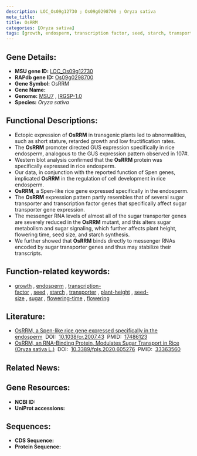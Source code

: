 ```yaml
---
description: LOC_Os09g12730 ; Os09g0298700 ; Oryza sativa
meta_title:
title: OsRRM
categories: [Oryza sativa]
tags: [growth, endosperm, transcription factor, seed, starch, transporter, plant height, seed size, sugar, flowering time, flowering]
---
```


## Gene Details:
- **MSU gene ID:** [LOC_Os09g12730](http://rice.uga.edu/cgi-bin/ORF_infopage.cgi?orf=LOC_Os09g12730)  
- **RAPdb gene ID:** [Os09g0298700](https://rapdb.dna.affrc.go.jp/locus/?name=Os09g0298700)  
- **Gene Symbol:** OsRRM
- **Gene Name:**
- **Genome:**  [MSU7](http://rice.uga.edu/)&nbsp;,&nbsp;[IRGSP-1.0](https://rapdb.dna.affrc.go.jp/download/irgsp1.html)
- **Species:** *Oryza sativa*

## Functional Descriptions:
   - Ectopic expression of **OsRRM** in transgenic plants led to abnormalities, such as short stature, retarded growth and low fructification rates.
   - The **OsRRM** promoter directed GUS expression specifically in rice endosperm, analogous to the GUS expression pattern observed in 107#.
   - Western blot analysis confirmed that the **OsRRM** protein was specifically expressed in rice endosperm.
   - Our data, in conjunction with the reported function of Spen genes, implicated **OsRRM** in the regulation of cell development in rice endosperm.
   - **OsRRM**, a Spen-like rice gene expressed specifically in the endosperm.
   - The **OsRRM** expression pattern partly resembles that of several sugar transporter and transcription factor genes that specifically affect sugar transporter gene expression.
   - The messenger RNA levels of almost all of the sugar transporter genes are severely reduced in the **OsRRM** mutant, and this alters sugar metabolism and sugar signaling, which further affects plant height, flowering time, seed size, and starch synthesis.
   - We further showed that **OsRRM** binds directly to messenger RNAs encoded by sugar transporter genes and thus may stabilize their transcripts.

## Function-related keywords:
   - [growth](/tags/growth/)&nbsp;,&nbsp;[endosperm](/tags/endosperm/)&nbsp;,&nbsp;[transcription-factor](/tags/transcription-factor/)&nbsp;,&nbsp;[seed](/tags/seed/)&nbsp;,&nbsp;[starch](/tags/starch/)&nbsp;,&nbsp;[transporter](/tags/transporter/)&nbsp;,&nbsp;[plant-height](/tags/plant-height/)&nbsp;,&nbsp;[seed-size](/tags/seed-size/)&nbsp;,&nbsp;[sugar](/tags/sugar/)&nbsp;,&nbsp;[flowering-time](/tags/flowering-time/)&nbsp;,&nbsp;[flowering](/tags/flowering/)

## Literature:
   - [OsRRM, a Spen-like rice gene expressed specifically in the endosperm](https://www.doi.org/10.1038/cr.2007.43)&nbsp;&nbsp;DOI:&nbsp;&nbsp;[10.1038/cr.2007.43](https://www.doi.org/10.1038/cr.2007.43)&nbsp;&nbsp;PMID:&nbsp;&nbsp;[17486123](https://pubmed.ncbi.nlm.nih.gov/17486123/)
   - [OsRRM, an RNA-Binding Protein, Modulates Sugar Transport in Rice (Oryza sativa L.)](https://www.doi.org/10.3389/fpls.2020.605276)&nbsp;&nbsp;DOI:&nbsp;&nbsp;[10.3389/fpls.2020.605276](https://www.doi.org/10.3389/fpls.2020.605276)&nbsp;&nbsp;PMID:&nbsp;&nbsp;[33363560](https://pubmed.ncbi.nlm.nih.gov/33363560/)

## Related News:

## Gene Resources:
- **NCBI ID:**  []()
- **UniProt accessions:** [](https://www.uniprot.org/uniprotkb//entry)

## Sequences:
- **CDS Sequence:**
- **Protein Sequence:**

